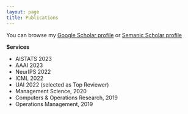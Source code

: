 ```yaml
---
layout: page
title: Publications
---
```


You can browse my <a href="https://scholar.google.com/citations?user=70kjp5AAAAAJ&hl=en" target="_blank">Google Scholar profile</a> 
or <a href="https://www.semanticscholar.org/author/27585106" target="_blank">Semanic Scholar profile</a>
<br />

**Services**
- AISTATS 2023
- AAAI 2023
- NeurIPS 2022
- ICML 2022
- UAI 2022 (selected as Top Reviewer) 
- Management Science, 2020
- Computers & Operations Research, 2019
- Operations Management, 2019


<!-- **2022**

- **Continuous streaming multi-talker ASR with dual-path transducers**  
  **Desh Raj**, Liang Lu, Zhuo Chen, Yashesh Gaur, Jinyu Li  
  *Submitted to ICASSP 2022*  
  [Paper](https://arxiv.org/abs/2109.08555){: .btn}
  [Slides](/static/ppt/intern_multi_surt.pdf){: .btn}

- **Injecting text and cross-lingual supervision in few-shot learning from self-supervised models**  
  Matthew Wiesner, **Desh Raj**, Sanjeev Khudanpur  
  *Submitted to ICASSP 2022*  
  [Paper](https://arxiv.org/abs/2110.04863){: .btn}
  [Code](https://github.com/m-wiesner/nnet_pytorch/tree/conda_install/babel){: .btn}

**2021**

- **Joint speaker diarization and speech recognition based on region proposal networks**  
  Zili Huang, Marc Delcroix, Leibny Paola Garcia, Shinji Watanabe, **Desh Raj**, Sanjeev Khudanpur  
  *Computer, Speech, and Language, Vol. 72*  
  [Paper](https://doi.org/10.1016/j.csl.2021.101316){: .btn}

- **Reformulating DOVER-Lap label mapping as a graph partitioning problem**  
  **Desh Raj**, Sanjeev Khudanpur  
  *INTERSPEECH 2021*  
  [Paper](https://www.isca-speech.org/archive/interspeech_2021/raj21b_interspeech.html){: .btn}
  [Code](https://github.com/desh2608/dover-lap){: .btn}
  [Report](/static/report/doverlap.pdf){: .btn}
  [Slides](/static/ppt/interspeech21_doverlap.pdf){: .btn}
  [Video](/static/video/interspeech21_doverlap_full.mp4){: .btn}

- **Auxiliary loss function for target speech extraction and recognition with weak supervision based on speaker characteristics**  
  Katerina Zmolikova, Marc Delcroix, **Desh Raj**, Shinji Watanabe, Jan Černocký  
  *INTERSPEECH 2021*  
  [Paper](https://www.isca-speech.org/archive/interspeech_2021/zmolikova21_interspeech.html){: .btn}

- **Target-speaker voice activity detection with improved i-vector estimation for unknown number of speaker**  
  Mao-Kui He, **Desh Raj**, Zili Huang, Jun Du, Zhuo Chen, Shinji Watanabe  
  *INTERSPEECH 2021*  
  [Paper](https://www.isca-speech.org/archive/interspeech_2021/he21c_interspeech.html){: .btn}

- **Training hybrid models on noisy transliterated transcripts for code-switched speech recognition**  
  Matthew Wiesner, Mousmita Sarma, Ashish Arora, **Desh Raj**, Dongji Gao, Ruizhe Huang, Supreet Preet, Moris Johnson, Zikra Iqbal, Nagendra Goel, Jan Trmal, Leibny Garcıa-Perera, Sanjeev Khudanpur  
  *INTERSPEECH 2021*  
  [Paper](https://www.isca-speech.org/archive/interspeech_2021/wiesner21_interspeech.html){: .btn}
  [Code](https://github.com/m-wiesner/codeswitching2021){: .btn}

- **The Hitachi-JHU DIHARD III system: Competitive end-to-end neural diarization and x-vector clustering systems combined by DOVER-Lap**  
  Shota Horiguchi, Nelson Yalta, Paola Garcia, Yuki Takashima, Yawen Xue, **Desh Raj**, Zili Huang, Yusuke Fujita, Shinji Watanabe, Sanjeev Khudanpur  
  *Third DIHARD Speech Diarization Challenge*  
  [Paper](https://arxiv.org/abs/2102.01363){: .btn}

- **Multi-class spectral clustering with overlaps for speaker diarization**  
  **Desh Raj**, Zili Huang, Sanjeev Khudanpur  
  *IEEE Spoken Language Technology (SLT) Workshop 2021*  
  [Paper](https://arxiv.org/pdf/2011.02900.pdf){: .btn}
  [Code](/pages/overlap-aware-sc/){: .btn}
  [Slides](/static/ppt/slt21_spectral_slides.pdf){: .btn}

- **DOVER-Lap: A method for combining overlap-aware diarization outputs**  
    **Desh Raj**, Paola Garcia, Zili Huang, Shinji Watanabe, Daniel Povey, Andreas Stolcke, Sanjeev Khudanpur  
    *IEEE Spoken Language Technology (SLT) Workshop 2021*  
    [Paper](https://arxiv.org/abs/2011.01997){: .btn}
    [Code](https://github.com/desh2608/dover-lap){: .btn}
    [Slides](/static/ppt/slt21_doverlap_slides.pdf){: .btn}

- **Integration of speech separation, diarization, and recognition for multi-speaker meetings: System description, comparison, and analysis**  
    **Desh Raj**, Pavel Denisov, Zhuo Chen, Hakan Erdogan, Zili Huang, Maokui He, Shinji Watanabe, Jun Du, Takuya Yoshioka, Yi Luo, Naoyuki Kanda, Jinyu Li, Scott Wisdom, John R. Hershey  
    *IEEE Spoken Language Technology (SLT) Workshop 2021*  
    [Paper](https://arxiv.org/abs/2011.02014){: .btn}
    [Code](/pages/jsalt/){: .btn}
    [Slides](/static/ppt/slt21_jsalt_slides.pdf){: .btn}

- **Sequential multi-frame neural beamforming for speech separation and enhancement**  
    Zhong-Qiu Wang, Hakan Erdogan, Scott Wisdom, Kevin Wilson, **Desh Raj**, Shinji Watanabe, Zhuo Chen, John R. Hershey  
    *IEEE Spoken Language Technology (SLT) Workshop 2021*  
    [Paper](https://arxiv.org/abs/1911.07953){: .btn}

**2020**

- **Frustratingly easy noise-aware training of acoustic models**  
    **Desh Raj**, Jesus Villalba, Daniel Povey, Sanjeev Khudanpur  
    *ArXiv, 2020*  
    [Paper](https://arxiv.org/abs/2011.02090){: .btn}
  [Code](https://github.com/desh2608/kaldi-noise-vectors){: .btn}

- **The JHU multi-microphone multi-speaker ASR system for the CHiME-6 challenge**  
    Ashish Arora\*, **Desh Raj**\*, Aswin Shanmugam Subramanian\*, Ke Li\*, Bar Benyair, Matthew Maciejewski, Piotr Zelasko, Paola Garcia, Shinji Watanabe, Sanjeev Khudanpur.  
    *The 6th CHiME Workshop (at ICASSP 2020)*.  
    [Paper](https://arxiv.org/abs/2006.07898){: .btn}
    [Video](https://www.youtube.com/watch?v=BLK8YFNk7is&feature=youtu.be){: .btn}
      [Slides](https://chimechallenge.github.io/chime2020-workshop/presentations/CHiME_2020_slides_arora.pdf){: .btn}

**2019**

- **Probing the infomation encoded in x-vectors**  
    **Desh Raj**, David Snyder, Daniel Povey, Sanjeev Khudanpur.  
    *IEEE Workshop on Automatic Speech Recognition and Understanding* (ASRU) 2019.  
    [Paper](http://arxiv.org/abs/1909.06351){: .btn}
    [Code](https://github.com/desh2608/kaldi/commit/43cfc9d515b94b321acccae51bf39988dafbbef7){: .btn}
      [Poster](/static/poster/asru-19-poster.pdf){: .btn}


- **Using ASR methods for OCR**  
    Ashish Arora, Chun Chieh Chang, Babak Rekabdar, Daniel Povey, David Etter, **Desh Raj**, Hossein Hadian, Jan Trmal, Paola Garcia, Shinji Watanabe, Vimal Manohar, Yiwen Shao, Sanjeev Khudanpur.  
    *International Conference on Document Analysis and Recognition* (ICDAR) 2019.  
    [Preprint](https://www.danielpovey.com/files/2019_icdar_asr_for_ocr.pdf){: .btn}
    [Paper](https://ieeexplore.ieee.org/document/8978150){: .btn}
    [Code](https://github.com/kaldi-asr/kaldi/tree/master/egs/bentham){: .btn}

**2018**

- **Uncertain fuzzy self-organization based clustering: interval type-2 approach to adaptive resonance theory**  
    Shakaiba Majheed, Aditya Gupta, **Desh Raj**, Frank Chung-hoon Rhee.  
    *Information Sciences*, 2018.  
    [Paper](https://doi.org/10.1016/j.ins.2017.09.062){: .btn}

**2017**

- **Learning local and global contexts using a convolutional recurrent neural network for relation classification in biomedical text**  
    **Desh Raj**, Sunil Kumar Sahu, Ashish Anand.  
    *Proceedings of the 21st Conference on Computational Natural Language Learning* (CoNLL) 2017.   
    [Paper](https://www.aclweb.org/anthology/K17-1032){: .btn}
    [Poster](/static/poster/conll-17-poster.pdf){: .btn}
    [Code](https://github.com/desh2608/crnn-relation-classification){: .btn}

- **Analysis of data generated from multidimensional type-1 and type-2 fuzzy membership functions**  
    **Desh Raj**, Aditya Gupta, Bhuvnesh Garg, Kenil Tanna, Frank Chung-hoon Rhee.  
    *IEEE Transactions on Fuzzy Systems*, 2017.  
    [Paper](http://ieeexplore.ieee.org/document/7888454/){: .btn}
-->

<!-- 
**Non-refereed project reports:**

- **Desh Raj**. *Semi-implicit variational inference for unsupervised acoustic unit discovery*.
    [PDF](/static/report/aud.pdf){: .btn}
- Tara Abrishami, **Desh Raj**, Noah Scribner, Vasileios Papaioannou. *Inference on Ohio redistricting maps from
Congressional 2016 elections*.
    [PDF](/static/report/ohio.pdf){: .btn}
- **Desh Raj**. *Estimating bounds for bit-truncated word embeddings*.
    [PDF](/static/report/bounds.pdf){: .btn}
- Venkat Arun, **Desh Raj**, Mrinal Tak, Sumeet Ranka. *Fine-grained readability estimation using language modeling*.
    [PDF](/static/report/readability.pdf){: .btn}
- **Desh Raj**, Kanhaiya Rathi. *A survey of probabilistic databases*. 
    [PDF](/static/report/dbms-survery.pdf){: .btn}
- **Desh Raj**, Abhilasha Sancheti, Mrinal Tak, Kunaal Jain. *Monitoring production line performance to reduce manufacturing failures*.
    [PDF](/static/report/bosch.pdf){: .btn}
- **Desh Raj**, Sumeet Ranka, Siddharth Kumar, Akashdeep Goswami, Samyak Kumbhalwar. *Spatial transformer networks*.
    [PDF](/static/report/stn.pdf){: .btn}

<br />  -->


